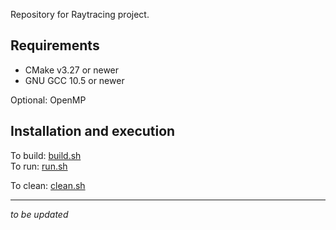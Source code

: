 Repository for Raytracing project.

## Requirements
* CMake v3.27 or newer
* GNU GCC 10.5 or newer

Optional: OpenMP

## Installation and execution
To build: [build.sh](build.sh)  
To run: [run.sh](run.sh)

To clean: [clean.sh](clean.sh)

---

_to be updated_
